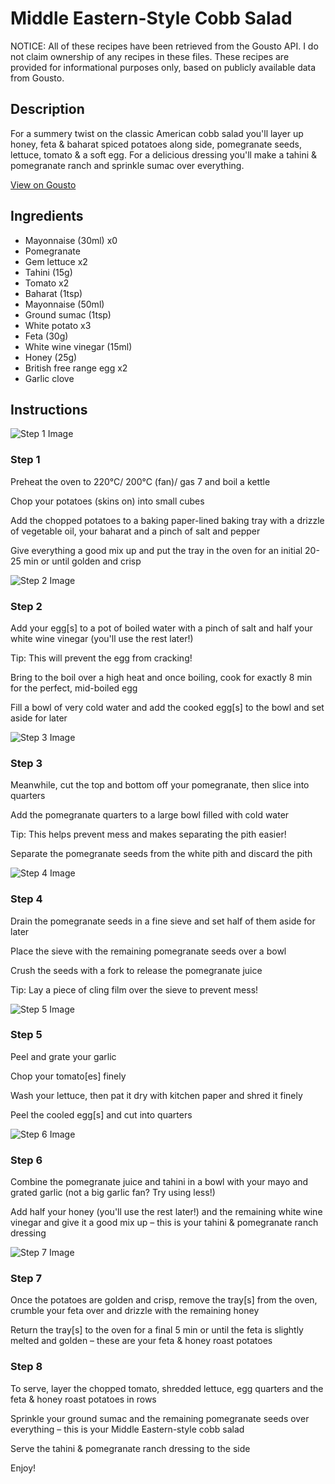 # Middle Eastern-Style Cobb Salad 

NOTICE: All of these recipes have been retrieved from the Gousto API. I do not claim ownership of any recipes in these files. These recipes are provided for informational purposes only, based on publicly available data from Gousto.

## Description

For a summery twist on the classic American cobb salad you'll layer up honey, feta & baharat spiced potatoes along side, pomegranate seeds, lettuce, tomato & a soft egg. For a delicious dressing you'll make a tahini & pomegranate ranch and sprinkle sumac over everything.

[View on Gousto](https://www.gousto.co.uk/recipes/cookbook/middle-eastern-style-cobb-salad-with-pomegranate-ranch)

## Ingredients

- Mayonnaise (30ml) x0
- Pomegranate
- Gem lettuce x2
- Tahini (15g)
- Tomato x2
- Baharat (1tsp)
- Mayonnaise (50ml)
- Ground sumac (1tsp)
- White potato x3
- Feta (30g)
- White wine vinegar (15ml)
- Honey (25g)
- British free range egg x2
- Garlic clove

## Instructions

![Step 1 Image](https://production-media.gousto.co.uk/cms/recipe-step-image/step-2-1717751597928-x200.jpg)

### Step 1

Preheat the oven to 220°C/ 200°C (fan)/ gas 7 and boil a kettle

Chop your potatoes (skins on) into small cubes

Add the chopped potatoes to a baking paper-lined baking tray with a drizzle of vegetable oil, your baharat and a pinch of salt and pepper

Give everything a good mix up and put the tray in the oven for an initial 20-25 min or until golden and crisp

![Step 2 Image](https://production-media.gousto.co.uk/cms/recipe-step-image/step-4-copy-1717751612985-x200.jpg)

### Step 2

Add your egg[s] to a pot of boiled water with a pinch of salt and half your white wine vinegar (you'll use the rest later!)

Tip: This will prevent the egg from cracking!

Bring to the boil over a high heat and once boiling, cook for exactly 8 min for the perfect, mid-boiled egg

Fill a bowl of very cold water and add the cooked egg[s] to the bowl and set aside for later

![Step 3 Image](https://production-media.gousto.co.uk/cms/recipe-step-image/step-3-1717751622424-x200.jpg)

### Step 3

Meanwhile, cut the top and bottom off your pomegranate, then slice into quarters

Add the pomegranate quarters to a large bowl filled with cold water

Tip: This helps prevent mess and makes separating the pith easier!

Separate the pomegranate seeds from the white pith and discard the pith

![Step 4 Image](https://production-media.gousto.co.uk/cms/recipe-step-image/step-4-1717751631114-x200.jpg)

### Step 4

Drain the pomegranate seeds in a fine sieve and set half of them aside for later

Place the sieve with the remaining pomegranate seeds over a bowl

Crush the seeds with a fork to release the pomegranate juice

Tip: Lay a piece of cling film over the sieve to prevent mess!

![Step 5 Image](https://production-media.gousto.co.uk/cms/recipe-step-image/step-5-1655802149155-x200.jpg)

### Step 5

Peel and grate your garlic

Chop your tomato[es] finely

Wash your lettuce, then pat it dry with kitchen paper and shred it finely

Peel the cooled egg[s] and cut into quarters

![Step 6 Image](https://production-media.gousto.co.uk/cms/recipe-step-image/step-6-1655802152420-x200.jpg)

### Step 6

Combine the pomegranate juice and tahini in a bowl with your mayo and grated garlic (not a big garlic fan? Try using less!)

Add half your honey (you'll use the rest later!) and the remaining white wine vinegar and give it a good mix up – this is your tahini & pomegranate ranch dressing

![Step 7 Image](https://production-media.gousto.co.uk/cms/recipe-step-image/step-7-1655802155806-x200.jpg)

### Step 7

Once the potatoes are golden and crisp, remove the tray[s] from the oven, crumble your feta over and drizzle with the remaining honey

Return the tray[s] to the oven for a final 5 min or until the feta is slightly melted and golden – these are your feta & honey roast potatoes

### Step 8

To serve, layer the chopped tomato, shredded lettuce, egg quarters and the feta & honey roast potatoes in rows

Sprinkle your ground sumac and the remaining pomegranate seeds over everything – this is your Middle Eastern-style cobb salad

Serve the tahini & pomegranate ranch dressing to the side

Enjoy!


